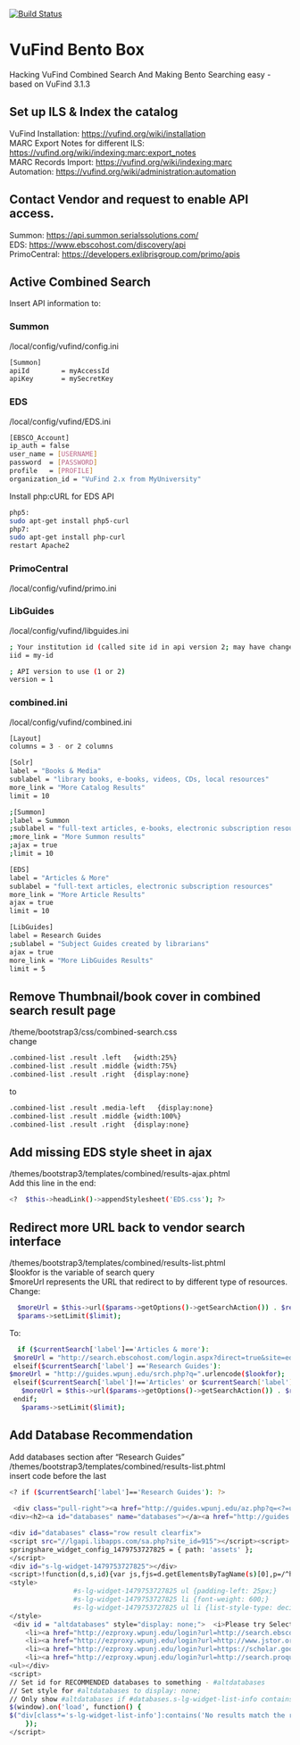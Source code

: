 [![Build Status](https://travis-ci.org/vufind-org/vufind.svg?branch=master)](https://travis-ci.org/vufind-org/vufind)
# VuFind Bento Box 
Hacking VuFind Combined Search And Making Bento Searching easy - based on VuFind 3.1.3
## Set up ILS & Index the catalog
VuFind Installation: https://vufind.org/wiki/installation</br>
MARC Export Notes for different ILS: https://vufind.org/wiki/indexing:marc:export_notes</br>
MARC Records Import: https://vufind.org/wiki/indexing:marc</br>
Automation: https://vufind.org/wiki/administration:automation</br>

## Contact Vendor and request to enable API access. 
Summon: https://api.summon.serialssolutions.com/</br>
EDS: https://www.ebscohost.com/discovery/api</br>
PrimoCentral: https://developers.exlibrisgroup.com/primo/apis</br>

## Active Combined Search
Insert API information to:

### Summon
/local/config/vufind/config.ini
``` sh
[Summon]
apiId        = myAccessId
apiKey       = mySecretKey
```
### EDS
/local/config/vufind/EDS.ini
``` sh
[EBSCO_Account]
ip_auth = false
user_name = [USERNAME]
password  = [PASSWORD]
profile   = [PROFILE]
organization_id = "VuFind 2.x from MyUniversity"
```
Install php:cURL for EDS API
``` sh
php5:
sudo apt-get install php5-curl
php7:
sudo apt-get install php-curl
restart Apache2
```
### PrimoCentral
/local/config/vufind/primo.ini

### LibGuides
/local/config/vufind/libguides.ini
``` sh
; Your institution id (called site id in api version 2; may have changed w/ upgrade)
iid = my-id

; API version to use (1 or 2)
version = 1
```
### combined.ini
/local/config/vufind/combined.ini
``` sh
[Layout]
columns = 3	- or 2 columns
```
``` sh
[Solr]
label = "Books & Media"
sublabel = "library books, e-books, videos, CDs, local resources"
more_link = "More Catalog Results"
limit = 10

;[Summon]
;label = Summon
;sublabel = "full-text articles, e-books, electronic subscription resources"
;more_link = "More Summon results"
;ajax = true
;limit = 10

[EDS]
label = "Articles & More"
sublabel = "full-text articles, electronic subscription resources"
more_link = "More Article Results"
ajax = true
limit = 10

[LibGuides]
label = Research Guides
;sublabel = "Subject Guides created by librarians"
ajax = true
more_link = "More LibGuides Results"
limit = 5
```
## Remove Thumbnail/book cover in combined search result page
/theme/bootstrap3/css/combined-search.css</br>
change
``` sh
.combined-list .result .left   {width:25%}
.combined-list .result .middle {width:75%}
.combined-list .result .right  {display:none}
```
to 
``` sh
.combined-list .result .media-left   {display:none}
.combined-list .result .middle {width:100%}
.combined-list .result .right  {display:none}
```

## Add missing EDS style sheet in ajax
/themes/bootstrap3/templates/combined/results-ajax.phtml</br>
Add this line in the end:
``` sh
<?  $this->headLink()->appendStylesheet('EDS.css'); ?>
```
## Redirect more URL back to vendor search interface
/themes/bootstrap3/templates/combined/results-list.phtml</br>
$lookfor is the variable of search query</br>
$moreUrl represents the URL that redirect to by different type of resources.</br>
Change:
``` sh
  $moreUrl = $this->url($params->getOptions()->getSearchAction()) . $results->getUrlQuery()->setPage(1);
  $params->setLimit($limit);
```
To:
``` sh
  if ($currentSearch['label']=='Articles & more'): 
 $moreUrl = "http://search.ebscohost.com/login.aspx?direct=true&site=eds-live&scope=site&type=0&custid=s8953837&groupid=main&profid=eds&mode=bool&lang=en&authtype=cookie,ip,guest&bquery=".urlencode($lookfor)."+AND+PZ+Article";
 elseif($currentSearch['label'] =='Research Guides'):
$moreUrl = "http://guides.wpunj.edu/srch.php?q=".urlencode($lookfor);
 elseif($currentSearch['label']!=='Articles' or $currentSearch['label'] !=='Research Guides'):
   $moreUrl = $this->url($params->getOptions()->getSearchAction()) . $results->getUrlQuery()->setPage(1);
 endif; 
   $params->setLimit($limit);
```

## Add Database Recommendation
Add databases section after “Research Guides”</br>
/themes/bootstrap3/templates/combined/results-list.phtml</br>
insert code before the last <? endif; ?>
``` sh
<? if ($currentSearch['label']=='Research Guides'): ?>
  
 <div class="pull-right"><a href="http://guides.wpunj.edu/az.php?q=<?=urlencode($lookfor)?>" target='_blank' ><i class="fa fa-gears" aria-hidden="true"></i> <?=$this->transEsc('More Results')?></a></div>
<div><h2><a id="databases" name="databases"></a><a href="http://guides.wpunj.edu/az.php?q=<?=urlencode($lookfor)?>" target="_blank">Databases</a></h2></div>

<div id="databases" class="row result clearfix">
<script src="//lgapi.libapps.com/sa.php?site_id=915"></script><script>
springshare_widget_config_1479753727825 = { path: 'assets' };
</script>
<div id="s-lg-widget-1479753727825"></div>
<script>!function(d,s,id){var js,fjs=d.getElementsByTagName(s)[0],p=/^http:/.test(d.location)?'http':'https';if(!d.getElementById(id)){js=d.createElement(s);js.id=id;js.src=p+"://lgapi.libapps.com/widgets.php?site_id=915&widget_type=2&search_terms=<?=urlencode($lookfor)?>&search_match=2&subject_ids=&sort_by=name&list_format=1&drop_text=Select+a+Database...&output_format=1&load_type=2&enable_description=0&widget_title=A-Z+Database+List&widget_height=250&widget_width=100%25&widget_link_color=2954d1&widget_embed_type=1&num_results=6&enable_more_results=0&window_target=2&config_id=1479753727825";fjs.parentNode.insertBefore(js,fjs);}}(document,"script","s-lg-widget-script-1479753727825");</script>
<style>
                #s-lg-widget-1479753727825 ul {padding-left: 25px;}
				#s-lg-widget-1479753727825 li {font-weight: 600;}
                #s-lg-widget-1479753727825 ul li {list-style-type: decimal;}
</style>
 <div id = "altdatabases" style="display: none;">  <i>Please try Selected Databases RECOMMENDED by librarians:</i> <ul>
    <li><a href="http://ezproxy.wpunj.edu/login?url=http://search.ebscohost.com/login.aspx?direct=true&site=ehost-live&scope=site&type=1&db=&db=a9h&authtype=ip&bquery=<?=urlencode($lookfor)?>" target='_blank'><?=$this->transEsc('Academic Search Complete')?></a></li>
    <li><a href="http://ezproxy.wpunj.edu/login?url=http://www.jstor.org/action/doBasicSearch?Query=<?=urlencode($lookfor)?>&acc=on&wc=on&fc=off&group=none" target='_blank'><?=$this->transEsc('Jstor')?></a></li>
    <li><a href="http://ezproxy.wpunj.edu/login?url=https://scholar.google.com/scholar?hl=en&q=<?=urlencode($lookfor)?>" target='_blank'><?=$this->transEsc('Google Scholar')?></a></li>
    <li><a href="http://ezproxy.wpunj.edu/login?url=http://search.proquest.com/central" target='_blank'><?=$this->transEsc('ProQuest Central')?></a></li>
<ul></div>
<script>
// Set id for RECOMMENDED databases to something - #altdatabases
// Set style for #altdatabases to display: none;
// Only show #altdatabases if #databases.s-lg-widget-list-info contains "No results match the request."
$(window).on('load', function() {
$("div[class*='s-lg-widget-list-info']:contains('No results match the request')").append($('#altdatabases').clone().css('display','block') );
    });
</script>
```
